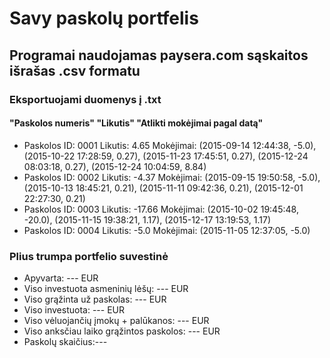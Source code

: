 # Savy paskolų portfelis
## Programai naudojamas paysera.com sąskaitos išrašas .csv formatu
### Eksportuojami duomenys į .txt
#### "Paskolos numeris" "Likutis" "Atlikti mokėjimai pagal datą"

* Paskolos ID: 0001	Likutis: 4.65	Mokėjimai: (2015-09-14 12:44:38, -5.0), (2015-10-22 17:28:59, 0.27), (2015-11-23 17:45:51, 0.27), (2015-12-24 08:03:18, 0.27), (2015-12-24 10:04:59, 8.84)
* Paskolos ID: 0002	Likutis: -4.37	Mokėjimai: (2015-09-15 19:50:58, -5.0), (2015-10-13 18:45:21, 0.21), (2015-11-11 09:42:36, 0.21), (2015-12-01 22:27:30, 0.21)
* Paskolos ID: 0003	Likutis: -17.66	Mokėjimai: (2015-10-02 19:45:48, -20.0), (2015-11-15 19:38:21, 1.17), (2015-12-17 13:19:53, 1.17)
* Paskolos ID: 0004	Likutis: -5.0	Mokėjimai: (2015-11-05 12:37:05, -5.0)

### Plius trumpa portfelio suvestinė
* Apyvarta: --- EUR
* Viso investuota asmeninių lėšų: --- EUR
* Viso grąžinta už paskolas: --- EUR
* Viso investuota: --- EUR
* Viso vėluojančių įmokų + palūkanos: --- EUR
* Viso anksčiau laiko grąžintos paskolos: --- EUR
* Paskolų skaičius:---

